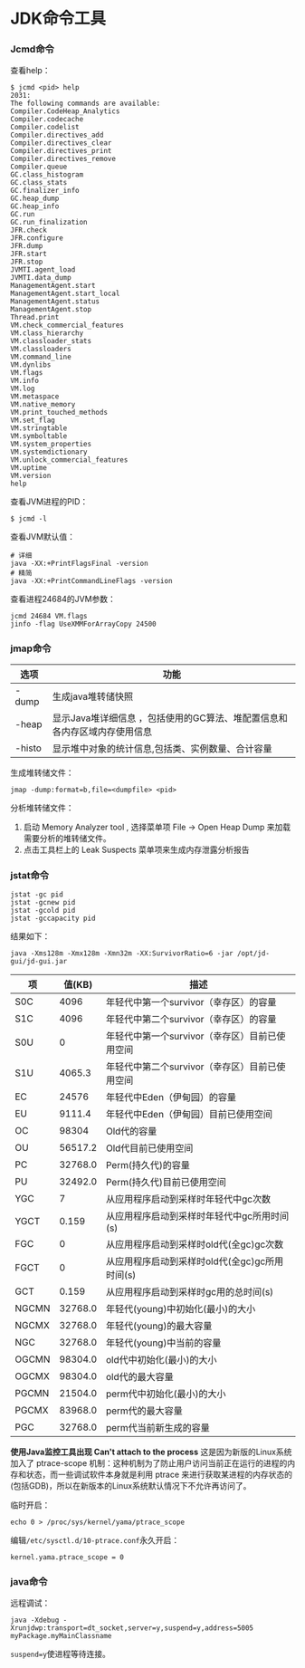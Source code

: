 # JDK命令工具

### Jcmd命令

查看help：

```
$ jcmd <pid> help
2031:
The following commands are available:
Compiler.CodeHeap_Analytics
Compiler.codecache
Compiler.codelist
Compiler.directives_add
Compiler.directives_clear
Compiler.directives_print
Compiler.directives_remove
Compiler.queue
GC.class_histogram
GC.class_stats
GC.finalizer_info
GC.heap_dump
GC.heap_info
GC.run
GC.run_finalization
JFR.check
JFR.configure
JFR.dump
JFR.start
JFR.stop
JVMTI.agent_load
JVMTI.data_dump
ManagementAgent.start
ManagementAgent.start_local
ManagementAgent.status
ManagementAgent.stop
Thread.print
VM.check_commercial_features
VM.class_hierarchy
VM.classloader_stats
VM.classloaders
VM.command_line
VM.dynlibs
VM.flags
VM.info
VM.log
VM.metaspace
VM.native_memory
VM.print_touched_methods
VM.set_flag
VM.stringtable
VM.symboltable
VM.system_properties
VM.systemdictionary
VM.unlock_commercial_features
VM.uptime
VM.version
help
```

查看JVM进程的PID：

```
$ jcmd -l
```

查看JVM默认值：

```shell
# 详细
java -XX:+PrintFlagsFinal -version
# 精简
java -XX:+PrintCommandLineFlags -version
```

查看进程24684的JVM参数：

```shell
jcmd 24684 VM.flags
jinfo -flag UseXMMForArrayCopy 24500
```

### jmap命令

| 选项   | 功能                                                         |
| ------ | ------------------------------------------------------------ |
| -dump  | 生成java堆转储快照                                           |
| -heap  | 显示Java堆详细信息 ，包括使用的GC算法、堆配置信息和各内存区域内存使用信息 |
| -histo | 显示堆中对象的统计信息,包括类、实例数量、合计容量            |

生成堆转储文件：

```shell
jmap -dump:format=b,file=<dumpfile> <pid>
```

分析堆转储文件：

1. 启动 Memory Analyzer tool , 选择菜单项 File -> Open Heap Dump 来加载需要分析的堆转储文件。
2. 点击工具栏上的 Leak Suspects 菜单项来生成内存泄露分析报告

### jstat命令

```
jstat -gc pid
jstat -gcnew pid
jstat -gcold pid
jstat -gccapacity pid
```

结果如下：

```
java -Xms128m -Xmx128m -Xmn32m -XX:SurvivorRatio=6 -jar /opt/jd-gui/jd-gui.jar
```

| 项    | 值(KB)  | 描述                                           |
| ----- | ------- | ---------------------------------------------- |
| S0C   | 4096    | 年轻代中第一个survivor（幸存区）的容量         |
| S1C   | 4096    | 年轻代中第二个survivor（幸存区）的容量         |
| S0U   | 0       | 年轻代中第一个survivor（幸存区）目前已使用空间 |
| S1U   | 4065.3  | 年轻代中第二个survivor（幸存区）目前已使用空间 |
| EC    | 24576   | 年轻代中Eden（伊甸园）的容量                   |
| EU    | 9111.4  | 年轻代中Eden（伊甸园）目前已使用空间           |
| OC    | 98304   | Old代的容量                                    |
| OU    | 56517.2 | Old代目前已使用空间                            |
| PC    | 32768.0 | Perm(持久代)的容量                             |
| PU    | 32492.0 | Perm(持久代)目前已使用空间                     |
| YGC   | 7       | 从应用程序启动到采样时年轻代中gc次数           |
| YGCT  | 0.159   | 从应用程序启动到采样时年轻代中gc所用时间(s)    |
| FGC   | 0       | 从应用程序启动到采样时old代(全gc)gc次数        |
| FGCT  | 0       | 从应用程序启动到采样时old代(全gc)gc所用时间(s) |
| GCT   | 0.159   | 从应用程序启动到采样时gc用的总时间(s)          |
| NGCMN | 32768.0 | 年轻代(young)中初始化(最小)的大小              |
| NGCMX | 32768.0 | 年轻代(young)的最大容量                        |
| NGC   | 32768.0 | 年轻代(young)中当前的容量                      |
| OGCMN | 98304.0 | old代中初始化(最小)的大小                      |
| OGCMX | 98304.0 | old代的最大容量                                |
| PGCMN | 21504.0 | perm代中初始化(最小)的大小                     |
| PGCMX | 83968.0 | perm代的最大容量                               |
| PGC   | 32768.0 | perm代当前新生成的容量                         |

**使用Java监控工具出现 Can't attach to the process**
这是因为新版的Linux系统加入了 ptrace-scope 机制：这种机制为了防止用户访问当前正在运行的进程的内存和状态，而一些调试软件本身就是利用 ptrace 来进行获取某进程的内存状态的(包括GDB)，所以在新版本的Linux系统默认情况下不允许再访问了。

临时开启：

```
echo 0 > /proc/sys/kernel/yama/ptrace_scope
```

编辑`/etc/sysctl.d/10-ptrace.conf`永久开启：

```
kernel.yama.ptrace_scope = 0
```

### java命令

远程调试：

```
java -Xdebug -Xrunjdwp:transport=dt_socket,server=y,suspend=y,address=5005 myPackage.myMainClassname
```

`suspend=y`使进程等待连接。
